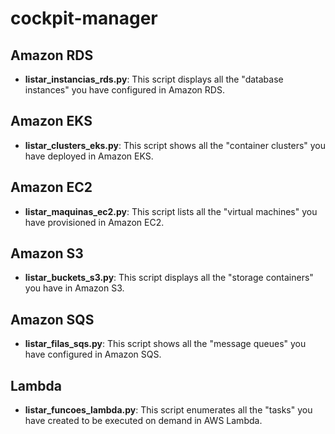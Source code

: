 # cockpit-manager

## Amazon RDS

- **listar_instancias_rds.py**: This script displays all the "database instances" you have configured in Amazon RDS.

## Amazon EKS

- **listar_clusters_eks.py**: This script shows all the "container clusters" you have deployed in Amazon EKS.

## Amazon EC2

- **listar_maquinas_ec2.py**: This script lists all the "virtual machines" you have provisioned in Amazon EC2.

## Amazon S3

- **listar_buckets_s3.py**: This script displays all the "storage containers" you have in Amazon S3.

## Amazon SQS

- **listar_filas_sqs.py**: This script shows all the "message queues" you have configured in Amazon SQS.

## Lambda

- **listar_funcoes_lambda.py**: This script enumerates all the "tasks" you have created to be executed on demand in AWS Lambda.
